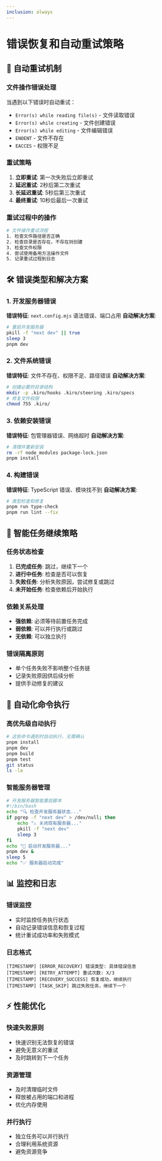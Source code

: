 ```yaml
---
inclusion: always
---
```


# 错误恢复和自动重试策略

## 🔄 自动重试机制

### 文件操作错误处理
当遇到以下错误时自动重试：
- `Error(s) while reading file(s)` - 文件读取错误
- `Error(s) while creating` - 文件创建错误  
- `Error(s) while editing` - 文件编辑错误
- `ENOENT` - 文件不存在
- `EACCES` - 权限不足

### 重试策略
1. **立即重试**: 第一次失败后立即重试
2. **延迟重试**: 2秒后第二次重试
3. **长延迟重试**: 5秒后第三次重试
4. **最终重试**: 10秒后最后一次重试

### 重试过程中的操作
```bash
# 文件操作重试流程
1. 检查文件路径是否正确
2. 检查目录是否存在，不存在则创建
3. 检查文件权限
4. 尝试使用备用方法操作文件
5. 记录重试过程到日志
```

## 🛠️ 错误类型和解决方案

### 1. 开发服务器错误
**错误特征**: `next.config.mjs` 语法错误、端口占用
**自动解决方案**:
```bash
# 重启开发服务器
pkill -f "next dev" || true
sleep 3
pnpm dev
```

### 2. 文件系统错误
**错误特征**: 文件不存在、权限不足、路径错误
**自动解决方案**:
```bash
# 创建必要的目录结构
mkdir -p .kiro/hooks .kiro/steering .kiro/specs
# 修复文件权限
chmod 755 .kiro/
```

### 3. 依赖安装错误
**错误特征**: 包管理器错误、网络超时
**自动解决方案**:
```bash
# 清理并重新安装
rm -rf node_modules package-lock.json
pnpm install
```

### 4. 构建错误
**错误特征**: TypeScript 错误、模块找不到
**自动解决方案**:
```bash
# 类型检查和修复
pnpm run type-check
pnpm run lint --fix
```

## 🎯 智能任务继续策略

### 任务状态检查
1. **已完成任务**: 跳过，继续下一个
2. **进行中任务**: 检查是否可以恢复
3. **失败任务**: 分析失败原因，尝试修复或跳过
4. **未开始任务**: 检查依赖后开始执行

### 依赖关系处理
- **强依赖**: 必须等待前置任务完成
- **弱依赖**: 可以并行执行或跳过
- **无依赖**: 可以独立执行

### 错误隔离原则
- 单个任务失败不影响整个任务链
- 记录失败原因供后续分析
- 提供手动修复的建议

## 🔧 自动化命令执行

### 高优先级自动执行
```bash
# 这些命令遇到时自动执行，无需确认
pnpm install
pnpm dev
pnpm build
pnpm test
git status
ls -la
```

### 智能服务器管理
```bash
# 开发服务器智能重启脚本
#!/bin/bash
echo "🔍 检查开发服务器状态..."
if pgrep -f "next dev" > /dev/null; then
    echo "⚠️ 关闭现有服务器..."
    pkill -f "next dev"
    sleep 3
fi
echo "🚀 启动开发服务器..."
pnpm dev &
sleep 5
echo "✅ 服务器启动完成"
```

## 📊 监控和日志

### 错误监控
- 实时监控任务执行状态
- 自动记录错误信息和恢复过程
- 统计重试成功率和失败模式

### 日志格式
```
[TIMESTAMP] [ERROR_RECOVERY] 错误类型: 具体错误信息
[TIMESTAMP] [RETRY_ATTEMPT] 重试次数: X/3
[TIMESTAMP] [RECOVERY_SUCCESS] 恢复成功，继续执行
[TIMESTAMP] [TASK_SKIP] 跳过失败任务，继续下一个
```

## ⚡ 性能优化

### 快速失败原则
- 快速识别无法恢复的错误
- 避免无意义的重试
- 及时跳转到下一个任务

### 资源管理
- 及时清理临时文件
- 释放被占用的端口和进程
- 优化内存使用

### 并行执行
- 独立任务可以并行执行
- 合理利用系统资源
- 避免资源竞争
